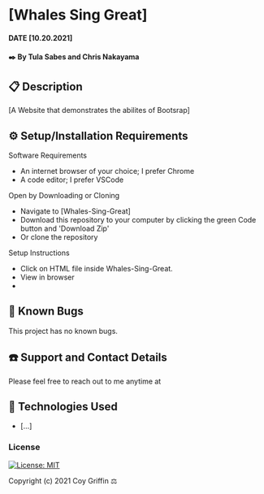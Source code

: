 # [Whales Sing Great]

#### DATE [10.20.2021]

#### ✒️ By Tula Sabes and Chris Nakayama

## 📋 Description

[A Website that demonstrates the abilites of Bootsrap]

## ⚙️ Setup/Installation Requirements 

Software Requirements
* An internet browser of your choice; I prefer Chrome
* A code editor; I prefer VSCode

Open by Downloading or Cloning
* Navigate to [Whales-Sing-Great]
* Download this repository to your computer by clicking the green Code button and 'Download Zip'
* Or clone the repository

Setup Instructions 
* Click on HTML file inside Whales-Sing-Great.
* View in browser
*

## 🐜 Known Bugs

This project has no known bugs. 

## ☎️ Support and Contact Details

Please feel free to reach out to me anytime at <Chris Nakayama >

## 💾 Technologies Used

* [...]

### License

[![License: MIT](https://img.shields.io/badge/License-MIT-yellow.svg)](https://opensource.org/licenses/MIT)

Copyright (c) 2021 Coy Griffin ⚖️